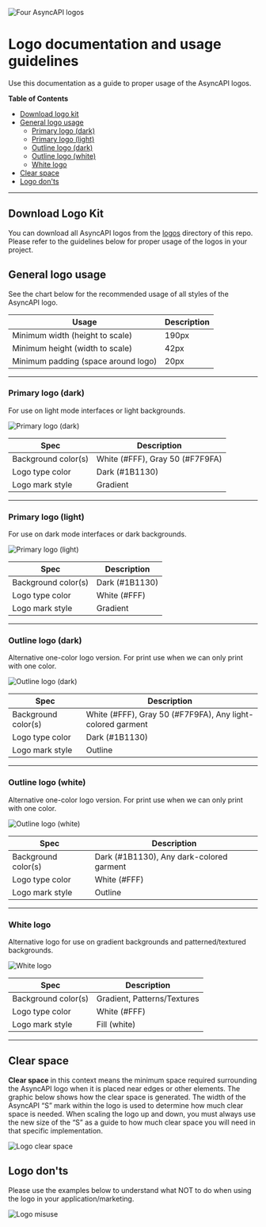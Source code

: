![Four AsyncAPI logos](./assets/banner-logo.jpg)

# Logo documentation and usage guidelines
Use this documentation as a guide to proper usage of the AsyncAPI logos.

**Table of Contents**
* [Download logo kit](#download-logo-kit)
* [General logo usage](#general-logo-usage)
    - [Primary logo (dark)](#primary-logo-dark)
    - [Primary logo (light)](#primary-logo-light)
    - [Outline logo (dark)](#outline-logo-dark)
    - [Outline logo (white)](#outline-logo-white)
    - [White logo](#white-logo)
* [Clear space](#clear-space)
* [Logo don'ts](#logo-donts)

---

## Download Logo Kit
You can download all AsyncAPI logos from the [logos](/logos/) directory of this repo. Please refer to the guidelines below for proper usage of the logos in your project.

## General logo usage
See the chart below for the recommended usage of all styles of the AsyncAPI logo.

| Usage | Description |
| --- | --- |
| Minimum width (height to scale) | 190px |
| Minimum height (width to scale) | 42px |
| Minimum padding (space around logo) | 20px | 1.25rem |

---

### Primary logo (dark)
For use on light mode interfaces or light backgrounds.

![Primary logo (dark)](./assets/logo-primary-dark.png)

| Spec | Description |
| --- | --- |
| Background color(s) | White (#FFF), Gray 50 (#F7F9FA) |
| Logo type color | Dark (#1B1130) |
| Logo mark style | Gradient |

---

### Primary logo (light)
For use on dark mode interfaces or dark backgrounds.

![Primary logo (light)](./assets/logo-primary-light.png)

| Spec | Description |
| --- | --- |
| Background color(s) | Dark (#1B1130) |
| Logo type color | White (#FFF) |
| Logo mark style | Gradient |

---

### Outline logo (dark)
Alternative one-color logo version. For print use when we can only print with one color.

![Outline logo (dark)](./assets/logo-outline-dark.png)

| Spec | Description |
| --- | --- |
| Background color(s) | White (#FFF), Gray 50 (#F7F9FA), Any light-colored garment |
| Logo type color | Dark (#1B1130) |
| Logo mark style | Outline |

---

### Outline logo (white)
Alternative one-color logo version. For print use when we can only print with one color.

![Outline logo (white)](./assets/logo-outline-white.png)

| Spec | Description |
| --- | --- |
| Background color(s) | Dark (#1B1130), Any dark-colored garment |
| Logo type color | White (#FFF) |
| Logo mark style | Outline |

---

### White logo
Alternative logo for use on gradient backgrounds and patterned/textured backgrounds.

![White logo](./assets/logo-white.png)

| Spec | Description |
| --- | --- |
| Background color(s) | Gradient, Patterns/Textures |
| Logo type color | White (#FFF) |
| Logo mark style | Fill (white) |

---

## Clear space
**Clear space** in this context means the minimum space required surrounding the AsyncAPI logo when it is placed near edges or other elements. The graphic below shows how the clear space is generated. The width of the AsyncAPI “S” mark within the logo is used to determine how much clear space is needed. When scaling the logo up and down, you must always use the new size of the “S” as a guide to how much clear space you will need in that specific implementation.

![Logo clear space](./assets/logo-clearspace.png)

## Logo don'ts
Please use the examples below to understand what NOT to do when using the logo in your application/marketing.

![Logo misuse](./assets/logo-misuse.png)